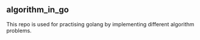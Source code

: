 algorithm_in_go
----

This repo is used for practising golang by implementing different algorithm problems.